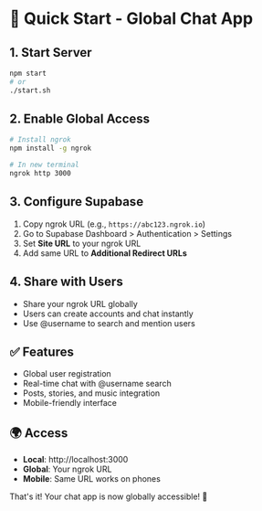 # 🚀 Quick Start - Global Chat App

## 1. Start Server
```bash
npm start
# or
./start.sh
```

## 2. Enable Global Access
```bash
# Install ngrok
npm install -g ngrok

# In new terminal
ngrok http 3000
```

## 3. Configure Supabase
1. Copy ngrok URL (e.g., `https://abc123.ngrok.io`)
2. Go to Supabase Dashboard > Authentication > Settings
3. Set **Site URL** to your ngrok URL
4. Add same URL to **Additional Redirect URLs**

## 4. Share with Users
- Share your ngrok URL globally
- Users can create accounts and chat instantly
- Use @username to search and mention users

## ✅ Features
- Global user registration
- Real-time chat with @username search
- Posts, stories, and music integration
- Mobile-friendly interface

## 🌍 Access
- **Local**: http://localhost:3000
- **Global**: Your ngrok URL
- **Mobile**: Same URL works on phones

That's it! Your chat app is now globally accessible! 🎉